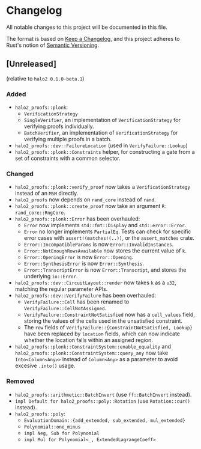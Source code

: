 # Changelog
All notable changes to this project will be documented in this file.

The format is based on [Keep a Changelog](https://keepachangelog.com/en/1.0.0/),
and this project adheres to Rust's notion of
[Semantic Versioning](https://semver.org/spec/v2.0.0.html).

## [Unreleased]
(relative to `halo2 0.1.0-beta.1`)

### Added
- `halo2_proofs::plonk`:
  - `VerificationStrategy`
  - `SingleVerifier`, an implementation of `VerificationStrategy` for verifying
    proofs individually.
  - `BatchVerifier`, an implementation of `VerificationStrategy` for verifying
    multiple proofs in a batch.
- `halo2_proofs::dev::FailureLocation` (used in `VerifyFailure::Lookup`)
- `halo2_proofs::plonk::Constraints` helper, for constructing a gate from a set
  of constraints with a common selector.

### Changed
- `halo2_proofs::plonk::verify_proof` now takes a `VerificationStrategy` instead
  of an `MSM` directly.
- `halo2_proofs` now depends on `rand_core` instead of `rand`.
- `halo2_proofs::plonk::create_proof` now take an argument `R: rand_core::RngCore`.
- `halo2_proofs::plonk::Error` has been overhauled:
  - `Error` now implements `std::fmt::Display` and `std::error::Error`.
  - `Error` no longer implements `PartialEq`. Tests can check for specific error
    cases with `assert!(matches!(..))`, or the `assert_matches` crate.
  - `Error::IncompatibleParams` is now `Error::InvalidInstances`.
  - `Error::NotEnoughRowsAvailable` now stores the current value of `k`.
  - `Error::OpeningError` is now `Error::Opening`.
  - `Error::SynthesisError` is now `Error::Synthesis`.
  - `Error::TranscriptError` is now `Error::Transcript`, and stores the
    underlying `io::Error`.
- `halo2_proofs::dev::CircuitLayout::render` now takes `k` as a `u32`, matching
  the regular parameter APIs.
- `halo2_proofs::dev::VerifyFailure` has been overhauled:
  - `VerifyFailure::Cell` has been renamed to `VerifyFailure::CellNotAssigned`.
  - `VerifyFailure::ConstraintNotSatisfied` now has a `cell_values` field,
    storing the values of the cells used in the unsatisfied constraint.
  - The `row` fields of `VerifyFailure::{ConstraintNotSatisfied, Lookup}` have
    been replaced by `location` fields, which can now indicate whether the
    location falls within an assigned region.
- `halo2_proofs::plonk::ConstraintSystem::enable_equality` and 
  `halo2_proofs::plonk::ConstraintSystem::query_any` now take `Into<Column<Any>>`
  instead of `Column<Any>` as a parameter to avoid excesive `.into()` usage.

### Removed
- `halo2_proofs::arithmetic::BatchInvert` (use `ff::BatchInvert` instead).
- `impl Default for halo2_proofs::poly::Rotation` (use `Rotation::cur()` instead).
- `halo2_proofs::poly`:
  - `EvaluationDomain::{add_extended, sub_extended, mul_extended}`
  - `Polynomial::one_minus`
  - `impl Neg, Sub for Polynomial`
  - `impl Mul for Polynomial<_, ExtendedLagrangeCoeff>`
